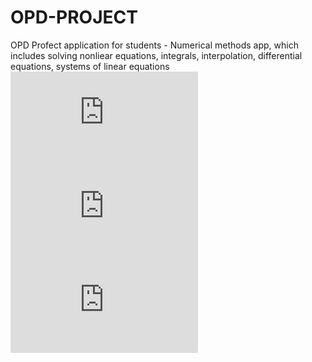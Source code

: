 # OPD-PROJECT
OPD Profect application for students - Numerical methods app, which includes solving nonliear equations, integrals, interpolation, differential equations, systems of linear equations
![alt text](http://vfl.ru/fotos/3301c27334519496.html)
![alt text](http://vfl.ru/fotos/4d7a636934519497.html)
![alt text](http://vfl.ru/fotos/69a8747534519495.html)

